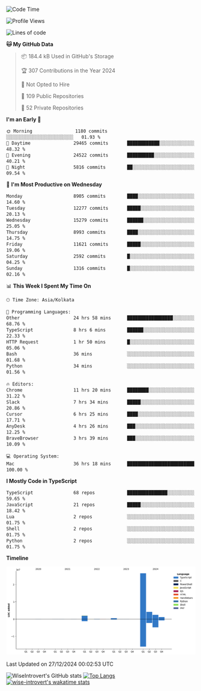 <!--START_SECTION:waka-->
![Code Time](http://img.shields.io/badge/Code%20Time-2%2C024%20hrs%2052%20mins-blue)

![Profile Views](http://img.shields.io/badge/Profile%20Views-0-blue)

![Lines of code](https://img.shields.io/badge/From%20Hello%20World%20I%27ve%20Written-37.4%20million%20lines%20of%20code-blue)

**🐱 My GitHub Data** 

> 📦 184.4 kB Used in GitHub's Storage 
 > 
> 🏆 307 Contributions in the Year 2024
 > 
> 🚫 Not Opted to Hire
 > 
> 📜 109 Public Repositories 
 > 
> 🔑 52 Private Repositories 
 > 
**I'm an Early 🐤** 

```text
🌞 Morning                1180 commits        ░░░░░░░░░░░░░░░░░░░░░░░░░   01.93 % 
🌆 Daytime                29465 commits       ████████████░░░░░░░░░░░░░   48.32 % 
🌃 Evening                24522 commits       ██████████░░░░░░░░░░░░░░░   40.21 % 
🌙 Night                  5816 commits        ██░░░░░░░░░░░░░░░░░░░░░░░   09.54 % 
```
📅 **I'm Most Productive on Wednesday** 

```text
Monday                   8905 commits        ████░░░░░░░░░░░░░░░░░░░░░   14.60 % 
Tuesday                  12277 commits       █████░░░░░░░░░░░░░░░░░░░░   20.13 % 
Wednesday                15279 commits       ██████░░░░░░░░░░░░░░░░░░░   25.05 % 
Thursday                 8993 commits        ████░░░░░░░░░░░░░░░░░░░░░   14.75 % 
Friday                   11621 commits       █████░░░░░░░░░░░░░░░░░░░░   19.06 % 
Saturday                 2592 commits        █░░░░░░░░░░░░░░░░░░░░░░░░   04.25 % 
Sunday                   1316 commits        █░░░░░░░░░░░░░░░░░░░░░░░░   02.16 % 
```


📊 **This Week I Spent My Time On** 

```text
🕑︎ Time Zone: Asia/Kolkata

💬 Programming Languages: 
Other                    24 hrs 58 mins      █████████████████░░░░░░░░   68.76 % 
TypeScript               8 hrs 6 mins        ██████░░░░░░░░░░░░░░░░░░░   22.33 % 
HTTP Request             1 hr 50 mins        █░░░░░░░░░░░░░░░░░░░░░░░░   05.06 % 
Bash                     36 mins             ░░░░░░░░░░░░░░░░░░░░░░░░░   01.68 % 
Python                   34 mins             ░░░░░░░░░░░░░░░░░░░░░░░░░   01.56 % 

🔥 Editors: 
Chrome                   11 hrs 20 mins      ████████░░░░░░░░░░░░░░░░░   31.22 % 
Slack                    7 hrs 34 mins       █████░░░░░░░░░░░░░░░░░░░░   20.86 % 
Cursor                   6 hrs 25 mins       ████░░░░░░░░░░░░░░░░░░░░░   17.71 % 
AnyDesk                  4 hrs 26 mins       ███░░░░░░░░░░░░░░░░░░░░░░   12.25 % 
BraveBrowser             3 hrs 39 mins       ███░░░░░░░░░░░░░░░░░░░░░░   10.09 % 

💻 Operating System: 
Mac                      36 hrs 18 mins      █████████████████████████   100.00 % 
```

**I Mostly Code in TypeScript** 

```text
TypeScript               68 repos            ███████████████░░░░░░░░░░   59.65 % 
JavaScript               21 repos            █████░░░░░░░░░░░░░░░░░░░░   18.42 % 
Lua                      2 repos             ░░░░░░░░░░░░░░░░░░░░░░░░░   01.75 % 
Shell                    2 repos             ░░░░░░░░░░░░░░░░░░░░░░░░░   01.75 % 
Python                   2 repos             ░░░░░░░░░░░░░░░░░░░░░░░░░   01.75 % 
```



**Timeline**

![Lines of Code chart](https://raw.githubusercontent.com/wise-introvert/wise-introvert/master/assets/bar_graph.png)


 Last Updated on 27/12/2024 00:02:53 UTC
<!--END_SECTION:waka-->

![WiseIntrovert's GitHub stats](https://github-readme-stats.vercel.app/api?username=wise-introvert&count_private=true&show_icons=true)
[![Top Langs](https://github-readme-stats.vercel.app/api/top-langs/?username=wise-introvert&langs_count=10)](https://github.com/anuraghazra/github-readme-stats)
[![wise-introvert's wakatime stats](https://github-readme-stats.vercel.app/api/wakatime?username=wiseintrovert)](https://github.com/anuraghazra/github-readme-stats)

